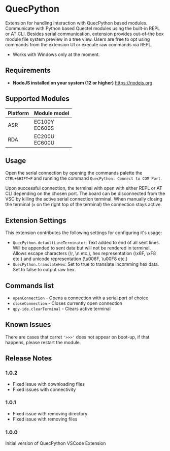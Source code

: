 # QuecPython

Extension for handling interaction with QuecPython based modules. Communicate with Python based Quectel modules using the built-in REPL or AT CLI. Besides serial communication, extension provides out-of-the box module file system preview in a tree view. Users are free to opt using commands from the extension UI or execute raw commands via REPL.

- Works with Windows only at the moment.

## Requirements
- **NodeJS installed on your system (12 or higher)** https://nodejs.org

## Supported Modules

| Platform | Module model      |
| -------- | ----------------- | 
| ASR      | EC100Y<br/>EC600S | 
| RDA      | EC200U<br/>EC600U | 


## Usage

Open the serial connection by opening the commands palette the `CTRL+SHIFT+P` and running the command `QuecPython: Connect to COM Port`.

Upon successful connection, the terminal with open with either REPL or AT CLI depending on the chosen port. The board can be disconnected from the VSC by killing the active serial connection terminal. When manually closing the terminal (`x` on the right top of the terminal) the connection stays active.

## Extension Settings
This extension contributes the following settings for configuring it's usage:

* `QuecPython.defaultLineTerminator`: Text added to end of all sent lines. Will be appended to sent data but will not be rendered in terminal. Allows escape characters (\\r, \\n etc.), hex    representation (\\x6F, \\xF8 etc.) and unicode representation (\\u006F, \\u00F8 etc.)
* `QuecPython.translateHex`: Set to true to translate incomming hex data. Set to false to output raw hex.

## Commands list

* `openConnection` - Opens a connection with a serial port of choice
* `closeConnection` - Closes currently open connection
* `qpy-ide.clearTerminal` - Clears active terminal

## Known Issues

There are cases that carret `'>>>'` does not appear on boot-up, if that happens, please restart the module.

## Release Notes

### 1.0.2

- Fixed issue with downloading files
- Fixed issues with connectivity
### 1.0.1

- Fixed issue with removing directory
- Fixed issue with removing files
### 1.0.0

Initial version of QuecPython VSCode Extension